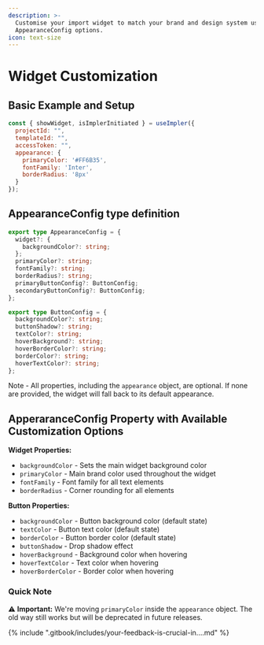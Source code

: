 ```yaml
---
description: >-
  Customise your import widget to match your brand and design system using the
  AppearanceConfig options.
icon: text-size
---
```


# Widget Customization

## Basic Example and Setup

```javascript
const { showWidget, isImplerInitiated } = useImpler({
  projectId: "",
  templateId: "",
  accessToken: "",
  appearance: {
    primaryColor: '#FF6B35',
    fontFamily: 'Inter',
    borderRadius: '8px'
  }
});
```



## **AppearanceConfig type definition**    &#x20;

```typescript
export type AppearanceConfig = {
  widget?: {
    backgroundColor?: string;
  };
  primaryColor?: string;
  fontFamily?: string;
  borderRadius?: string;
  primaryButtonConfig?: ButtonConfig;
  secondaryButtonConfig?: ButtonConfig;
};
```

```typescript
export type ButtonConfig = {
  backgroundColor?: string;
  buttonShadow?: string;
  textColor?: string;
  hoverBackground?: string;
  hoverBorderColor?: string;
  borderColor?: string;
  hoverTextColor?: string;
};

```

Note - All properties, including the `appearance` object, are optional. If none are provided, the widget will fall back to its default appearance.



## ApperaranceConfig Property with Available Customization Options

**Widget Properties:**

* `backgroundColor` - Sets the main widget background color
* `primaryColor` - Main brand color used throughout the widget
* `fontFamily` - Font family for all text elements
* `borderRadius` - Corner rounding for all elements

**Button Properties:**

* `backgroundColor` - Button background color (default state)
* `textColor` - Button text color (default state)
* `borderColor` - Button border color (default state)
* `buttonShadow` - Drop shadow effect
* `hoverBackground` - Background color when hovering
* `hoverTextColor` - Text color when hovering
* `hoverBorderColor` - Border color when hovering



### Quick Note

⚠️ **Important:** We're moving `primaryColor` inside the `appearance` object. The old way still works but will be deprecated in future releases.

{% include ".gitbook/includes/your-feedback-is-crucial-in....md" %}
